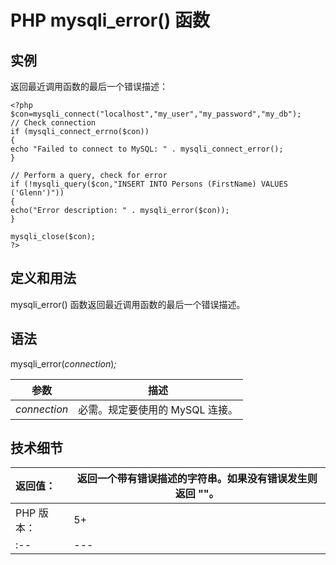# PHP mysqli_error() 函数



## 实例

返回最近调用函数的最后一个错误描述：

```
<?php
$con=mysqli_connect("localhost","my_user","my_password","my_db");
// Check connection
if (mysqli_connect_errno($con))
{
echo "Failed to connect to MySQL: " . mysqli_connect_error();
}

// Perform a query, check for error
if (!mysqli_query($con,"INSERT INTO Persons (FirstName) VALUES ('Glenn')"))
{
echo("Error description: " . mysqli_error($con));
}

mysqli_close($con);
?>
```

## 定义和用法

mysqli_error() 函数返回最近调用函数的最后一个错误描述。

## 语法

mysqli_error(_connection_)_;_

| 参数 | 描述 |
| --- | --- |
| _connection_ | 必需。规定要使用的 MySQL 连接。 |

## 技术细节

| 返回值： | 返回一个带有错误描述的字符串。如果没有错误发生则返回 ""。 |
| :-- | --- |
| PHP 版本： | 5+ |
| :-- | --- |

  